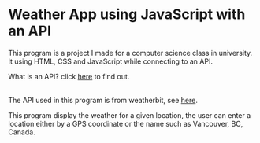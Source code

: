# Weather App using JavaScript with an API

This program is a project I made for a computer science class in university.
It using HTML, CSS and JavaScript while connecting to an API.

What is an API? click [here](https://www.mulesoft.com/resources/api/what-is-an-api) to find out.<br><br>

The API used in this program is from weatherbit, see [here](https://www.weatherbit.io/).

This program display the weather for a given location, the user can enter a location either by a GPS coordinate or the name such as Vancouver, BC, Canada.
